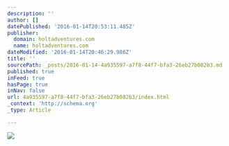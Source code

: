 ```yaml
---
description: ''
author: []
datePublished: '2016-01-14T20:53:11.485Z'
publisher:
  domain: holtadventures.com
  name: holtadventures.com
dateModified: '2016-01-14T20:46:29.986Z'
title: ''
sourcePath: _posts/2016-01-14-4a935597-a7f8-44f7-bfa3-26eb27b082b3.md
published: true
inFeed: true
hasPage: true
inNav: false
url: 4a935597-a7f8-44f7-bfa3-26eb27b082b3/index.html
_context: 'http://schema.org'
_type: Article

---
```

![](http://holtadventures.com/wp-content/Gallery/Laos/DSC_0617.JPG)
